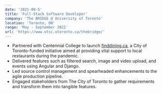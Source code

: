 ```yaml
---
date: '2021-09-5'
title: 'Full-Stack Software Developer'
company: 'The BRIDGE @ University of Toronto'
location: 'Toronto, ON'
range: 'May - September 2021'
url: 'https://www.utsc.utoronto.ca/thebridge/'
---
```


- Partnered with Centennial College to launch [finddining.ca](https://finddining.ca/), a City of Toronto-funded initiative aimed at providing vital support to local restaurants during the pandemic.
- Delivered features such as filtered search, image and video upload, and events using Angular and Django.
- Led source control management and spearheaded enhancements to the agile production pipeline.
- Engaged stakeholders from The City of Toronto to gather requirements and transform them into tangible features.
